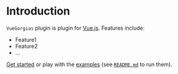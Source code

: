 # Introduction

`VueGorgias` plugin is plugin for [Vue.js](http://vuejs.org).
Features include:

- Feature1
- Feature2
- ...

[Get started](./started/) or play with the [examples](https://github.com/chronotruck/vue-gorgias/tree/dev/examples) (see [`README.md`](https://github.com/chronotruck/vue-gorgias/) to run them).

